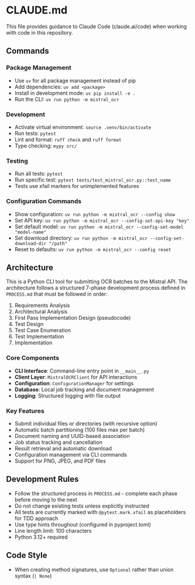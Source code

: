 # CLAUDE.md

This file provides guidance to Claude Code (claude.ai/code) when working with code in this repository.

## Commands

### Package Management
- Use `uv` for all package management instead of pip
- Add dependencies: `uv add <package>`
- Install in development mode: `uv pip install -e .`
- Run the CLI: `uv run python -m mistral_ocr`

### Development
- Activate virtual environment: `source .venv/bin/activate`
- Run tests: `pytest`
- Lint and format: `ruff check` and `ruff format`
- Type checking: `mypy src/`

### Testing
- Run all tests: `pytest`
- Run specific test: `pytest tests/test_mistral_ocr.py::test_name`
- Tests use xfail markers for unimplemented features

### Configuration Commands
- Show configuration: `uv run python -m mistral_ocr --config show`
- Set API key: `uv run python -m mistral_ocr --config-set-api-key "key"`
- Set default model: `uv run python -m mistral_ocr --config-set-model "model-name"`
- Set download directory: `uv run python -m mistral_ocr --config-set-download-dir "/path"`
- Reset to defaults: `uv run python -m mistral_ocr --config reset`

## Architecture

This is a Python CLI tool for submitting OCR batches to the Mistral API. The architecture follows a structured 7-phase development process defined in `PROCESS.md` that must be followed in order:

1. Requirements Analysis
2. Architectural Analysis 
3. First Pass Implementation Design (pseudocode)
4. Test Design
5. Test Case Enumeration
6. Test Implementation
7. Implementation

### Core Components
- **CLI Interface**: Command-line entry point in `__main__.py`
- **Client Layer**: `MistralOCRClient` for API interactions
- **Configuration**: `ConfigurationManager` for settings
- **Database**: Local job tracking and document management
- **Logging**: Structured logging with file output

### Key Features
- Submit individual files or directories (with recursive option)
- Automatic batch partitioning (100 files max per batch)
- Document naming and UUID-based association
- Job status tracking and cancellation
- Result retrieval and automatic download
- Configuration management via CLI commands
- Support for PNG, JPEG, and PDF files

## Development Rules

- Follow the structured process in `PROCESS.md` - complete each phase before moving to the next
- Do not change existing tests unless explicitly instructed
- All tests are currently marked with `@pytest.mark.xfail` as placeholders for TDD approach
- Use type hints throughout (configured in pyproject.toml)
- Line length limit: 100 characters
- Python 3.12+ required

## Code Style
- When creating method signatures, use `Optional` rather than union syntax (`| None`)
